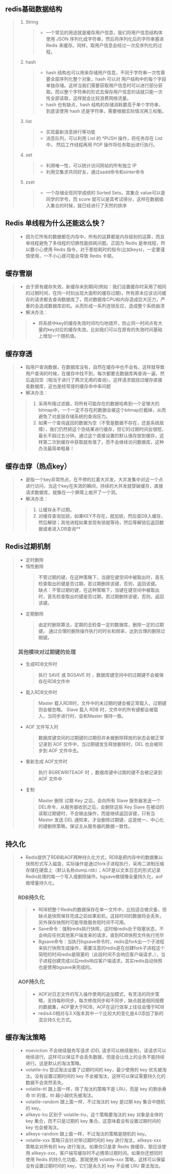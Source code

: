 ## redis基础数据结构
>   1. String
>      >* 一个常见的用途就是缓存用户信息，我们将用户信息结构体使用 JSON 序列化成字符串，然后将序列化后的字符串塞进 Redis 来缓存。同样，取用户信息会经过一次反序列化的过程。
>   2. hash
>      >* hash 结构也可以用来存储用户信息，不同于字符串一次性需要全部序列化整个对象，hash 可以对 用户结构中的每个字段单独存储。这样当我们需要获取用户信息时可以进行部分获取。而以整个字符串的形式去保存用户信息的话就只能一次性全部读取，这样就会比较浪费网络流量。
>      >* hash 也有缺点，hash 结构的存储消耗要高于单个字符串，到底该使用 hash 还是字符串，需要根据实际情况再三权衡。
>   3. list
>      >* 实现最新消息排行等功能
>      >* 消息队列，可以利用 List 的 *PUSH 操作，将任务存在 List 中，
>        然后工作线程再用 POP 操作将任务取出进行执行。
>   4. set
>      >* 利用唯一性，可以统计访问网站的所有独立 IP
>      >* 利用交集求共同好友，通过sadd命令和sinter命令
>  5. zset
>      >* 一个存储全班同学成绩的 Sorted Sets，其集合 value可以是同学的学号，而 score 就可以是其考试得分，这样在数据插入集合的时候，就已经进行了天然的排序
## Redis 单线程为什么还能这么快？
>   *   因为它所有的数据都在内存中，所有的运算都是内存级别的运算，而且单线程避免了多线程的切换性能损耗问题。正因为 Redis 是单线程，所以要小心使用 Redis 指令，对于那些耗时的指令(比如keys)，一定要谨慎使用，一不小心就可能会导致 Redis 卡顿。
## 缓存雪崩
> * 由于原有缓存失效，新缓存未到期间(例如：我们设置缓存时采用了相同的过期时间，在同一时刻出现大面积的缓存过期)，所有原本应该访问缓存的请求都去查询数据库了，而对数据库CPU和内存造成巨大压力，严重的会造成数据库宕机。从而形成一系列连锁反应，造成整个系统崩溃
> * 解决办法： 
>  >* 将系统中key的缓存失效时间均匀地错开，防止同一时间点有大量的key对应的缓存失效。比如我们可以在原有的失效时间基础上增加一个随机值。
## 缓存穿透
> * 指用户查询数据，在数据库没有，自然在缓存中也不会有。这样就导致用户查询的时候，在缓存中找不到，每次都要去数据库再查询一遍，然后返回空（相当于进行了两次无用的查询）。这样请求就绕过缓存直接查数据库，这也是经常提的缓存命中率问题	
> * 解决办法：
>  >1. 采用布隆过滤器，将所有可能存在的数据哈希到一个足够大的bitmap中，一个一定不存在的数据会被这个bitmap拦截掉，从而避免了对底层存储系统的查询压力。
>  >2. 如果一个查询返回的数据为空（不管是数据不存在，还是系统故障），我们仍然把这个空结果进行缓存，但它的过期时间会很短，最长不超过五分钟。通过这个直接设置的默认值存放到缓存，这样第二次到缓存中获取就有值了，而不会继续访问数据库，这种办法最简单粗暴！
## 缓存击穿（热点key）
> * 是指一个key非常热点，在不停的扛着大并发，大并发集中对这一个点进行访问，当这个key在失效的瞬间，持续的大并发就穿破缓存，直接请求数据库，就像在一个屏障上凿开了一个洞。
> * 解决办法：
>  >1. 让缓存永不过期。    
>  >2. 对缓存查询加锁，如果KEY不存在，就加锁，然后查DB入缓存，然后解锁；其他进程如果发现有锁就等待，然后等解锁后返回数据或者进入DB查询**
     
## Redis过期机制
 > * 定时删除
 > * 惰性删除
 >      > 不管过期的键，在这种策略下，当键在键空间中被取出时，首先检查取出的键是否过期，若过期删除该键，否则，返回该键。   
        缺点：不管过期的键，在这种策略下，当键在键空间中被取出时，首先检查取出的键是否过期，若过期删除该键，否则，返回该键。
 > * 定期删除
 >      > 由定时删除算法，定期的去检查一定的数据库，删除一定的过期键。
    通过合理的删除操作执行的时长和频率，达到合理的删除过期键。
 > ### 其他模块对过期键的处理
 > * 生成RDB文件时
 >      > 执行 SAVE 或 BGSAVE 时 ，数据库键空间中的过期键不会被保存在RDB文件中
 > * 载入RDB文件时
 >     > Master 载入RDB时，文件中的未过期的键会被正常载入，过期键则会被忽略。
     Slave 载入 RDB 时，文件中的所有键都会被载入，当同步进行时，会和Master 保持一致。
 > * AOF 文件写入时
 >    > 数据库键空间的过期键的过期但并未被删除释放的状态会被正常记录到 AOF 文件中，当过期键发生释放删除时，DEL 也会被同步到 AOF 文件中去。
 > * 重新生成 AOF文件时
 >    > 执行 BGREWRITEAOF 时 ，数据库键中过期的键不会被记录到 AOF 文件中
 > * 复制
 >     > Master 删除 过期 Key 之后，会向所有 Slave 服务器发送一个 DEL命令，从服务器收到之后，会删除这些 Key
     Slave 在被动的读取过期键时，不会做出操作，而是继续返回该键，只有当Master 发送 DEL 通知来，才会删除过期键，这是统一、中心化的键删除策略，保证主从服务器的数据一致性。
    
    
## 持久化
>   * Redis提供了RDB和AOF两种持久化方式，RDB是把内存中的数据集以快照形式写入磁盘，实际操作是通过fork子进程执行，采用二进制压缩存储在硬盘上（默认名称dump.rdb）；AOF是以文本日志的形式记录Redis处理的每一个写入或删除操作。bgsave做镜像全量持久化，aof做增量持久化。
>### RDB持久化
>    >* RDB把整个Redis的数据保存在单一文件中，比较适合做灾备，但缺点是快照保存完成之前如果宕机，这段时间的数据将会丢失，另外保存快照时可能导致服务短时间不可用。
>    >* Save命令：强制redis执行快照，这时候redis处于阻塞状态，不会响应任何其他客户端发来的请求，直到RDB快照文件执行完毕
>    >* Bgsave命令：当执行bgsave命令时，redis会fork出一个子进程来执行快照生成操作，需要注意的redis是在创建fork子进程这个简短的时间redis是阻塞的（此段时间不会响应客户端请求，），当子进程创建完成以后redis响应客户端请求。其实redis自动快照也是使用bgsave来完成的。
>### AOF持久化
>    >* AOF对日志文件的写入操作使用的追加模式，有灵活的同步策略，支持每秒同步，每次修改同步和不同步，缺点就是相同规模的数据集，AOF要大于RDB，AOF在运行效率上往往会慢于RDB
>    >* redis4.0相对与3.X版本其中一个比较大的变化是4.0添加了新的混合持久化方式。
    
## 缓存淘汰策略
>  * noeviction 不会继续服务写请求 (DEL 请求可以继续服务)，读请求可以继续进行。这样可以保证不会丢失数据，但是会让线上的业务不能持续进行。这是默认的淘汰策略。
>  * volatile-lru 尝试淘汰设置了过期时间的 key，最少使用的 key 优先被淘汰。没有设置过期时间的 key 不会被淘汰，这样可以保证需要持久化的数据不会突然丢失。
>  * volatile-ttl 跟上面一样，除了淘汰的策略不是 LRU，而是 key 的剩余寿命 ttl 的值，ttl 越小越优先被淘汰。
>  * volatile-random 跟上面一样，不过淘汰的 key 是过期 key 集合中随机的 key。
>  * allkeys-lru 区别于 volatile-lru，这个策略要淘汰的 key 对象是全体的 key 集合，而不只是过期的 key 集合。这意味着没有设置过期时间的 key 也会被淘汰。
>  * allkeys-random 跟上面一样，不过淘汰的策略是随机的 key。
>  * volatile-xxx 策略只会针对带过期时间的 key 进行淘汰，allkeys-xxx 策略会对所有的 key 进行淘汰。如果你只是拿 Redis 做缓存，那应该使用 allkeys-xxx，客户端写缓存时不必携带过期时间。如果你还想同时使用 Redis 的持久化功能，那就使用 volatile-xxx 策略，这样可以保留没有设置过期时间的 key，它们是永久的 key 不会被 LRU 算法淘汰。